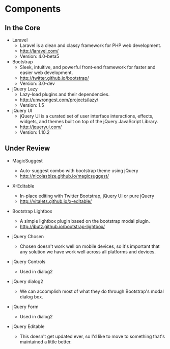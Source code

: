 # Components

## In the Core

* Laravel
	* Laravel is a clean and classy framework for PHP web development.
	* http://laravel.com/
	* Version: 4.0-beta5
* Bootstrap
	* Sleek, intuitive, and powerful front-end framework for faster and easier web development.
	* http://twitter.github.io/bootstrap/
	* Version: 3.0-dev
* jQuery Lazy
	* Lazy-load plugins and their dependencies.
	* http://unwrongest.com/projects/lazy/
	* Version: 1.5
* jQuery UI
	* jQuery UI is a curated set of user interface interactions, effects, widgets, and themes built on top of the jQuery JavaScript Library.
	* http://jqueryui.com/
	* Version: 1.10.2

## Under Review

* MagicSuggest
	* Auto-suggest combo with bootstrap theme using jQuery
	* http://nicolasbize.github.io/magicsuggest/
* X-Editable
	* In-place editing with Twitter Bootstrap, jQuery UI or pure jQuery
	* http://vitalets.github.io/x-editable/
* Bootstrap Lightbox
	* A simple lightbox plugin based on the bootstrap modal plugin.
	* http://jbutz.github.io/bootstrap-lightbox/

* jQuery Chosen
	* Chosen doesn't work well on mobile devices, so it's important that any solution we have work well across all platforms and devices.
* jQuery Controls
	* Used in dialog2
* jQuery dialog2
	* We can accomplish most of what they do through Bootstrap's modal dialog box.
* jQuery Form
	* Used in dialog2
* jQuery Editable
	* This doesn't get updated ever, so I'd like to move to something that's maintained a little better.